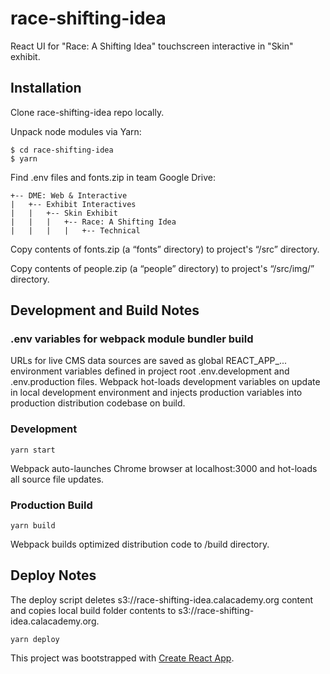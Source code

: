 # race-shifting-idea
React UI for "Race: A Shifting Idea" touchscreen interactive in "Skin"
exhibit.

## Installation

Clone race-shifting-idea repo locally.

Unpack node modules via Yarn:

```
$ cd race-shifting-idea
$ yarn
```

Find .env files and fonts.zip in team Google Drive:
```
+-- DME: Web & Interactive
|   +-- Exhibit Interactives
|   |   +-- Skin Exhibit
|   |   |   +-- Race: A Shifting Idea
|   |   |   |   +-- Technical
```

Copy contents of fonts.zip (a “fonts” directory) to project's “/src” directory.

Copy contents of people.zip (a “people” directory) to project's “/src/img/”
directory.

## Development and Build Notes

### .env variables for webpack module bundler build
URLs for live CMS data sources are saved as global REACT_APP_... environment
variables defined in project root .env.development and .env.production files.
Webpack hot-loads development variables on update in local development
environment and injects production variables into production distribution
codebase on build.

### Development
```
yarn start
```
Webpack auto-launches Chrome browser at localhost:3000 and hot-loads all source
file updates.

### Production Build
```
yarn build
```
Webpack builds optimized distribution code to /build directory.

## Deploy Notes

The deploy script deletes s3://race-shifting-idea.calacademy.org content and
copies local build folder contents to s3://race-shifting-idea.calacademy.org.

```
yarn deploy
```

This project was bootstrapped with [Create React App](https://github.com/facebookincubator/create-react-app).
